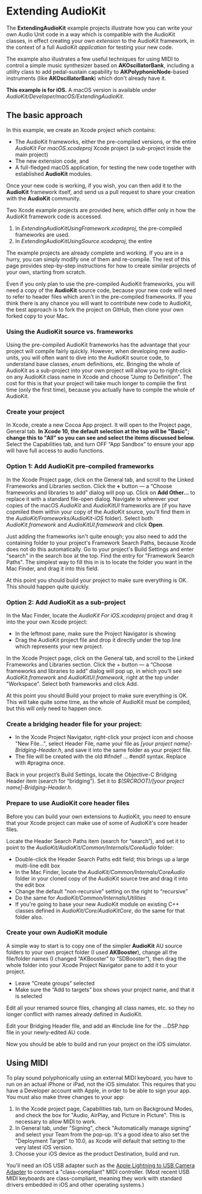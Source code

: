 # Extending AudioKit
The **ExtendingAudioKit** example projects illustrate how you can write your own Audio Unit code in a way which is compatible with the AudioKit classes, in effect creating your own *extension* to the AudioKit framework, in the context of a full AudioKit *application* for testing your new code.

The example also illustrates a few useful techniques for using MIDI to control a simple music synthesizer based on **AKOscillatorBank**, including a utility class to add pedal-sustain capability to **AKPolyphonicNode**-based instruments (like **AKOscillatorBank**) which don't already have it.

**This example is for iOS.** A macOS version is available under *AudioKit/Developer/macOS/ExtendingAudioKit*.

## The basic approach
In this example, we create an Xcode project which contains:

* The AudioKit frameworks, either the pre-compiled versions, or the entire *AudioKit For macOS.xcodeproj* Xcode project (a sub-project inside the main project)
* The new extension code, and
* A full-fledged macOS application, for testing the new code together with established **AudioKit** modules.

Once your new code is working, if you wish, you can then add it to the **AudioKit** framework itself, and send us a pull request to share your creation with the **AudioKit** community.

Two Xcode example projects are provided here, which differ only in how the AudioKit framework code is accessed.

1. In *ExtendingAudioKitUsingFramework.xcodeproj*, the pre-compiled frameworks are used.
2. In *ExtendingAudioKitUsingSource.xcodeproj*, the entire 

The example projects are already complete and working. If you are in a hurry, you can simply modify one of them and re-compile. The rest of this page provides step-by-step instructions for how to create similar projects of your own, starting from scratch.

Even if you only plan to use the pre-compiled AudioKit frameworks, you will need a copy of the **AudioKit** source code, because your new code will need to refer to header files which aren't in the pre-compiled frameworks. If you think there is any chance you will want to contribute new code to AudioKit, the best approach is to fork the project on GitHub, then clone your own forked copy to your Mac.

### Using the AudioKit source vs. frameworks
Using the pre-compiled AudioKit frameworks has the advantage that your project will compile fairly quickly. However, when developing new audio-units, you will often want to dive into the AudioKit source code, to understand base classes, *enum* definitions, etc. Bringing the whole of AudioKit as a sub-project into your own project will allow you to right-click on any AudioKit class name in Xcode and choose "Jump to Definition". The cost for this is that your project will take much longer to compile the first time (only the first time), because you actually have to compile the whole of AudioKit.

### Create your project
In Xcode, create a new Cocoa App project. It will open to the Project page, General tab. **In Xcode 10, the default selection at the top will be "Basic"; change this to "All" so you can see and select the items discussed below.** Select the Capabilities tab, and turn OFF “App Sandbox” to ensure your app will have full access to audio functions.

### Option 1: Add AudioKit pre-compiled frameworks
In the Xcode Project page, click on the General tab, and scroll to the Linked Frameworks and Libraries section. Click the **+** button — a “Choose frameworks and libraries to add” dialog will pop up. Click on **Add Other...** to replace it with a standard file-open dialog. Navigate to wherever your copies of the macOS *AudioKit* and *AudioKitUI* frameworks are (if you have copmiled them within your copy of the AudioKit source, you'll find them in the *AudioKit/Frameworks/AudioKit-iOS* folder). Select both *AudioKit.framework* and *AudioKitUI.framework* and click **Open**.

Just adding the frameworks isn't quite enough; you also need to add the containing folder to your project's Framework Search Paths, because Xcode does not do this automatically. Go to your project's Build Settings and enter "search" in the search box at the top. Find the entry for "Framework Search Paths". The simplest way to fill this in is to locate the folder you want in the Mac Finder, and drag it into this field.

At this point you should build your project to make sure everything is OK. This should happen quite quickly.

### Option 2: Add AudioKit as a sub-project

In the Mac Finder, locate the *AudioKit For iOS.xcodeproj* project and drag it into the your own Xcode project:

* In the leftmost pane, make sure the Project Navigator is showing
* Drag the AudioKit project file and drop it directly under the top line which represents your new project.

In the Xcode Project page, click on the General tab, and scroll to the Linked Frameworks and Libraries section. Click the + button — a “Choose frameworks and libraries to add” dialog will pop up, in which you’ll see *AudioKit.framework* and *AudioKitUI.framework*, right at the top under "Workspace". Select both frameworks and click Add.

At this point you should Build your project to make sure everything is OK. This will take quite some time, as the whole of AudioKit must be compiled, but this will only need to happen once.

### Create a bridging header file for your project:

* In the Xcode Project Navigator, right-click your project icon and choose "New File...", select Header File, name your file as *[your project name]-Bridging-Header.h*, and save it into the same folder as your project file.
* The file will be created with the old #ifndef … #endif syntax. Replace with #pragma once.

Back in your project’s Build Settings, locate the Objective-C Bridging Header item (search for “bridging”). Set it to *$(SRCROOT)/[your project name]-Bridging-Header.h*.

### Prepare to use AudioKit core header files
Before you can build your own extensions to AudioKit, you need to ensure that your Xcode project can make use of some of AudioKit's core header files.

Locate the Header Search Paths item (search for “search”), and set it to point to the *AudioKit/AudioKit/Common/Internals/CoreAudio* folder:

* Double-click the Header Search Paths edit field; this brings up a large multi-line edit box
* In the Mac Finder, locate the *AudioKit/Common/Internals/CoreAudio* folder in your cloned copy of the AudioKit source tree and drag it into the edit box
* Change the default “non-recursive” setting on the right to “recursive”
* Do the same for *AudioKit/Common/Internals/Utilities*
* If you're going to base your new AudioKit module on existing C++ classes defined in *AudioKit/Core/AudioKitCore*, do the same for that folder also.

### Create your own AudioKit module

A simple way to start is to copy one of the simpler **AudioKit** AU source folders to your own project folder (I used **AKBooster**), change all the file/folder names (I changed “AKBooster” to “SDBooster”), then drag the whole folder into your Xcode Project Navigator pane to add it to your project.

* Leave “Create groups” selected
* Make sure the “Add to targets” box shows your project name, and that it is selected

Edit all your renamed source files, changing all class names, etc. so they no longer conflict with names already defined in AudioKit.

Edit your Bridging Header file, and add an #include line for the …DSP.hpp file in your newly-edited AU code.

Now you should be able to build and run your project on the iOS simulator.

## Using MIDI
To play sound polyphonically using an external MIDI keyboard, you have to run on an actual iPhone or iPad, not the iOS simulator. This requires that you have a Developer account with Apple, in order to be able to sign your app. You must also make three changes to your app:

1. In the Xcode project page, Capabilities tab, turn on Background Modes, and check the box for "Audio, AirPlay, and Picture in Picture". This is necessary to allow MIDI to work.
2. In General tab, under "Signing", check "Automatically manage signing" and select your Team from the pop-up. It's a good idea to also set the "Deployment Target" to 10.0, as Xcode will default that setting to the very latest iOS version.
3. Choose your iOS device as the product Destination, build and run.

You'll need an iOS USB adapter such as the [Apple Lightning to USB Camera Adapter](https://www.apple.com/shop/product/MD821AM/A/lightning-to-usb-camera-adapter) to connect a "class-compliant" MIDI controller. (Most recent USB MIDI keyboards are class-compliant, meaning they work with standard drivers embedded in iOS and other operating systems.)


